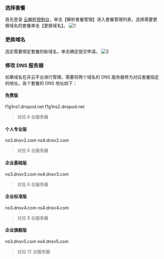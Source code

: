 ### 选择套餐
首先登录 [云解析控制台](http://console.tce.fsphere.cn/domain)，单击【解析套餐管理】进入套餐管理列表，选择需要更换域名的套餐单击【更换域名】。
![1](https://mc.qcloudimg.com/static/img/007d9308269c7e2a8b9c2cb9d1465dbd/image.png)
### 更换域名
选定需要绑定套餐的新域名，单击确定提交申请。
![2](https://mc.qcloudimg.com/static/img/644e17e61216751b54d8ddfabd978325/image.png) 
### 修改 DNS 服务器
如果域名在非云平台进行管理，需要将两个域名的 DNS 服务器修为对应套餐指定的地址，各个套餐的 DNS 地址如下：
#### 免费版
f1g1ns1.dnspod.net
f1g1ns2.dnspod.net
> 对应 6 台服务器

#### 个人专业版
ns3.dnsv2.com
ns4.dnsv2.com
> 对应 6 台服务器

#### 企业基础版
ns3.dnsv3.com
ns4.dnsv3.com
> 对应 6 台服务器

#### 企业标准版
ns3.dnsv4.com
ns4.dnsv4.com
> 对应 8 台服务器

#### 企业旗舰版
ns3.dnsv5.com
ns4.dnsv5.com
> 对应 12 台服务器